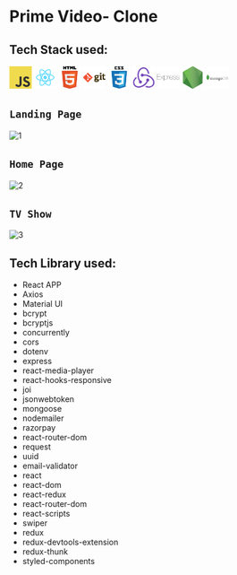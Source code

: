 # Prime Video- Clone

## Tech Stack used:

<code><img height="40" src="https://raw.githubusercontent.com/github/explore/80688e429a7d4ef2fca1e82350fe8e3517d3494d/topics/javascript/javascript.png"></code>
<code><img height="40" src="https://raw.githubusercontent.com/github/explore/80688e429a7d4ef2fca1e82350fe8e3517d3494d/topics/react/react.png"></code>
<code><img height="40" src="https://raw.githubusercontent.com/github/explore/80688e429a7d4ef2fca1e82350fe8e3517d3494d/topics/html/html.png"></code>
<code><img height="40" src="https://raw.githubusercontent.com/github/explore/80688e429a7d4ef2fca1e82350fe8e3517d3494d/topics/git/git.png"></code>
<code><img height="40" src="https://raw.githubusercontent.com/github/explore/80688e429a7d4ef2fca1e82350fe8e3517d3494d/topics/css/css.png"></code>
<code><img height="40" src="https://raw.githubusercontent.com/github/explore/80688e429a7d4ef2fca1e82350fe8e3517d3494d/topics/redux/redux.png"></code>
<code><img height="40" src="https://raw.githubusercontent.com/github/explore/80688e429a7d4ef2fca1e82350fe8e3517d3494d/topics/express/express.png"></code>
<code><img height="40" src="https://raw.githubusercontent.com/github/explore/80688e429a7d4ef2fca1e82350fe8e3517d3494d/topics/nodejs/nodejs.png"></code>
<code><img height="40" src="https://raw.githubusercontent.com/github/explore/80688e429a7d4ef2fca1e82350fe8e3517d3494d/topics/mongodb/mongodb.png"></code>

## <code>Landing Page</code>
![1](https://user-images.githubusercontent.com/92137648/156178994-ee556a21-9007-4cf8-92af-c0cfdb9d8f33.jpeg)

## <code>Home Page</code>
![2](https://user-images.githubusercontent.com/92137648/156179039-88bc8944-5cd7-482b-8d96-d1605b07c562.png)


## <code>TV Show</code>
![3](https://user-images.githubusercontent.com/92137648/156179077-721784fe-2d0e-4f65-a383-5a87682da53f.png)


## Tech Library used:
  <ul>
  <li>React APP</li>
  <li>Axios</li>
  <li>Material UI</li>
<li>bcrypt</li>
<li>bcryptjs</li>
<li>concurrently</li>
<li>cors</li>
<li>dotenv</li>
<li>express</li>
<li>react-media-player</li>
  <li>react-hooks-responsive</li>
<li>joi</li>
<li>jsonwebtoken</li>
<li>mongoose</li>
  <li>nodemailer</li>
<li>razorpay</li>
<li>react-router-dom</li>
<li>request</li>
<li>uuid</li>
    <li>email-validator</li>
    <li>react</li>
    <li>react-dom</li>
    <li>react-redux</li>
    <li>react-router-dom</li>
    <li>react-scripts</li>
    <li>swiper</li>
    <li>redux</li>
    <li>redux-devtools-extension</li>
    <li>redux-thunk</li>
    <li>styled-components</li>
  </ul>
